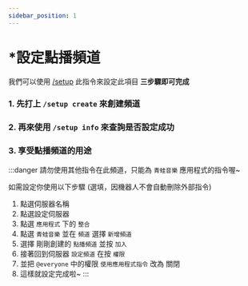 ```yaml
---
sidebar_position: 1
---
```

# *設定點播頻道
我們可以使用 [/setup](/docs/cmd/settings/setup) 此指令來設定此項目
**三步驟即可完成**

### 1. 先打上 `/setup create` 來創建頻道

### 2. 再來使用 `/setup info` 來查詢是否設定成功

### 3. 享受點播頻道的用途

:::danger
請勿使用其他指令在此頻道，只能為 `青蛙音樂` 應用程式的指令喔~

如需設定你使用以下步驟 (選填，因機器人不會自動刪除外部指令)

1. 點選伺服器名稱
2. 點選設定伺服器
3. 點選 `應用程式` 下的 `整合`
4. 點選 `青蛙音樂` 並在 `頻道` 選擇 `新增頻道`
5. 選擇 剛剛創建的 `點播頻道` 並按 `加入`
6. 接著回到伺服器 `設定頻道` 在按 `權限`
7. 並把 `@everyone` 中的權限 `使用應用程式指令` 改為 關閉
8. 這樣就設定完成啦~
:::